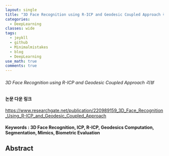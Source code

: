 ```yaml
---
layout: single
title: "3D Face Recognition using R-ICP and Geodesic Coupled Approach 리뷰"
categories:
  - DeepLearning
classes: wide
tags:
  - jeykll
  - github
  - Minimalmistakes
  - blog
  - DeepLearning
use_math: true
comments: true
---
```


###### 3D Face Recognition using R-ICP and Geodesic Coupled Approach 리뷰  

#### 논문 다운 링크  
https://www.researchgate.net/publication/220989159_3D_Face_Recognition_Using_R-ICP_and_Geodesic_Coupled_Approach  

#### Keywords : 3D Face Recognition, ICP, R-ICP, Geodesics Computation, Segmentation, Mimics, Biometric Evaluation  

## Abstract  
